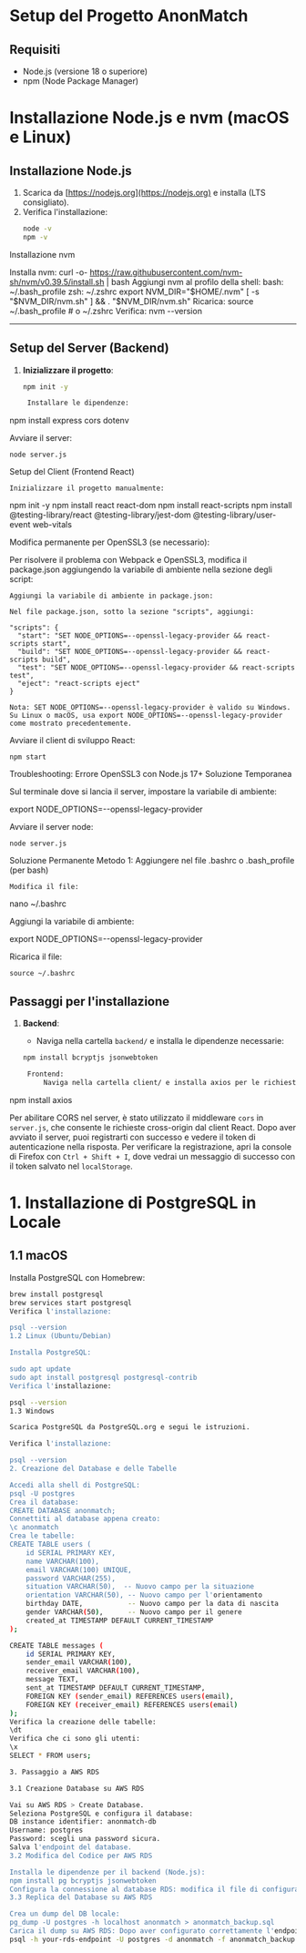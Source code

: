 # Setup del Progetto AnonMatch

## Requisiti

- Node.js (versione 18 o superiore)
- npm (Node Package Manager)

# Installazione Node.js e nvm (macOS e Linux)

## Installazione Node.js
1. Scarica da [https://nodejs.org](https://nodejs.org) e installa (LTS consigliato).
2. Verifica l'installazione:
   ```bash
   node -v
   npm -v
Installazione nvm

Installa nvm:
curl -o- https://raw.githubusercontent.com/nvm-sh/nvm/v0.39.5/install.sh | bash
Aggiungi nvm al profilo della shell:
bash: ~/.bash_profile
zsh: ~/.zshrc
export NVM_DIR="$HOME/.nvm"
[ -s "$NVM_DIR/nvm.sh" ] && \. "$NVM_DIR/nvm.sh"
Ricarica:
source ~/.bash_profile  # o ~/.zshrc
Verifica:
nvm --version


---

## Setup del Server (Backend)

1. **Inizializzare il progetto**:

   ```bash
   npm init -y

    Installare le dipendenze:

npm install express cors dotenv

Avviare il server:

    node server.js

Setup del Client (Frontend React)

    Inizializzare il progetto manualmente:

npm init -y
npm install react react-dom
npm install react-scripts
npm install @testing-library/react @testing-library/jest-dom @testing-library/user-event web-vitals

Modifica permanente per OpenSSL3 (se necessario):

Per risolvere il problema con Webpack e OpenSSL3, modifica il package.json aggiungendo la variabile di ambiente nella sezione degli script:

    Aggiungi la variabile di ambiente in package.json:

    Nel file package.json, sotto la sezione "scripts", aggiungi:

    "scripts": {
      "start": "SET NODE_OPTIONS=--openssl-legacy-provider && react-scripts start",
      "build": "SET NODE_OPTIONS=--openssl-legacy-provider && react-scripts build",
      "test": "SET NODE_OPTIONS=--openssl-legacy-provider && react-scripts test",
      "eject": "react-scripts eject"
    }

    Nota: SET NODE_OPTIONS=--openssl-legacy-provider è valido su Windows. Su Linux o macOS, usa export NODE_OPTIONS=--openssl-legacy-provider come mostrato precedentemente.

Avviare il client di sviluppo React:

    npm start

Troubleshooting: Errore OpenSSL3 con Node.js 17+
Soluzione Temporanea

Sul terminale dove si lancia il server, impostare la variabile di ambiente:

export NODE_OPTIONS=--openssl-legacy-provider

Avviare il server node:

    node server.js    

Soluzione Permanente
Metodo 1: Aggiungere nel file .bashrc o .bash_profile (per bash)

    Modifica il file:

nano ~/.bashrc

Aggiungi la variabile di ambiente:

export NODE_OPTIONS=--openssl-legacy-provider

Ricarica il file:

    source ~/.bashrc

## Passaggi per l'installazione

1. **Backend**:
   - Naviga nella cartella `backend/` e installa le dipendenze necessarie:
   
   ```bash
   npm install bcryptjs jsonwebtoken

    Frontend:
        Naviga nella cartella client/ e installa axios per le richieste HTTP:

npm install axios

Per abilitare CORS nel server, è stato utilizzato il middleware `cors` in `server.js`, che consente le richieste cross-origin dal client React. Dopo aver avviato il server, puoi registrarti con successo e vedere il token di autenticazione nella risposta. Per verificare la registrazione, apri la console di Firefox con `Ctrl + Shift + I`, dove vedrai un messaggio di successo con il token salvato nel `localStorage`.

# 1. Installazione di PostgreSQL in Locale

## 1.1 macOS
Installa PostgreSQL con Homebrew:

```bash
brew install postgresql
brew services start postgresql
Verifica l'installazione:

psql --version
1.2 Linux (Ubuntu/Debian)

Installa PostgreSQL:

sudo apt update
sudo apt install postgresql postgresql-contrib
Verifica l'installazione:

psql --version
1.3 Windows

Scarica PostgreSQL da PostgreSQL.org e segui le istruzioni.

Verifica l'installazione:

psql --version
2. Creazione del Database e delle Tabelle

Accedi alla shell di PostgreSQL:
psql -U postgres
Crea il database:
CREATE DATABASE anonmatch;
Connettiti al database appena creato:
\c anonmatch
Crea le tabelle:
CREATE TABLE users (
    id SERIAL PRIMARY KEY,
    name VARCHAR(100),
    email VARCHAR(100) UNIQUE,
    password VARCHAR(255),
    situation VARCHAR(50),  -- Nuovo campo per la situazione
    orientation VARCHAR(50), -- Nuovo campo per l'orientamento
    birthday DATE,           -- Nuovo campo per la data di nascita
    gender VARCHAR(50),      -- Nuovo campo per il genere
    created_at TIMESTAMP DEFAULT CURRENT_TIMESTAMP
);

CREATE TABLE messages (
    id SERIAL PRIMARY KEY,
    sender_email VARCHAR(100),
    receiver_email VARCHAR(100),
    message TEXT,
    sent_at TIMESTAMP DEFAULT CURRENT_TIMESTAMP,
    FOREIGN KEY (sender_email) REFERENCES users(email),
    FOREIGN KEY (receiver_email) REFERENCES users(email)
);
Verifica la creazione delle tabelle:
\dt
Verifica che ci sono gli utenti:
\x
SELECT * FROM users;

3. Passaggio a AWS RDS

3.1 Creazione Database su AWS RDS

Vai su AWS RDS > Create Database.
Seleziona PostgreSQL e configura il database:
DB instance identifier: anonmatch-db
Username: postgres
Password: scegli una password sicura.
Salva l'endpoint del database.
3.2 Modifica del Codice per AWS RDS

Installa le dipendenze per il backend (Node.js):
npm install pg bcryptjs jsonwebtoken
Configura la connessione al database RDS: modifica il file di configurazione per collegarti al database su AWS RDS (es. server.js).
3.3 Replica del Database su AWS RDS

Crea un dump del DB locale:
pg_dump -U postgres -h localhost anonmatch > anonmatch_backup.sql
Carica il dump su AWS RDS: Dopo aver configurato correttamente l'endpoint e le credenziali, carica il backup nel database di AWS RDS:
psql -h your-rds-endpoint -U postgres -d anonmatch -f anonmatch_backup.sql